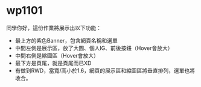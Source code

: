 # wp1101

同學你好，這份作業將展示出以下功能：
- 最上方的紫色Banner，包含網頁名稱和選單
- 中間左側是展示區，放了大圖、個人IG、前後按鈕（Hover會放大）
- 中間右側是縮圖區（Hover會放大）
- 最下方是頁尾，就是頁尾而已XD
- 有做到RWD，當寬/高小於1.6，網頁的展示區和縮圖區將垂直排列，選單也將收合。